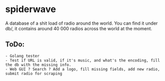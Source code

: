 spiderwave
==========

A database of a shit load of radio around the world.
You can find it under db/, it contains around 40 000 radios across the world at the moment.

## ToDo:
    - Golang tester
    - Test if URL is valid, if it's music, and what's the encoding, fill the db with the missing info.
    - Web GUI ? Search ? Add a logo, fill missing fields, add new radio, submit radio for scraping

